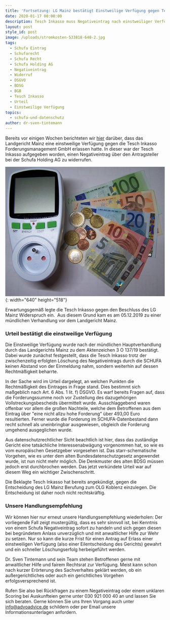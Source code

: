 ```yaml
---
title: 'Fortsetzung: LG Mainz bestätigt Einstweilige Verfügung gegen Tesch Inkasso'
date: 2020-01-17 00:00:00
description: Tesch Inkasso muss Negativeintrag nach einstweiliger Verfügung widerrufen
layout: post
style_id: post
image: /uploads/stromkosten-533818-640-2.jpg
tags:
  - Schufa Eintrag
  - Schufarecht
  - Schufa Recht
  - Schufa Holding AG
  - Negativeintrag
  - Widerruf
  - DSGVO
  - BDSG
  - BGB
  - Tesch Inkasso
  - Urteil
  - Einstweilige Verfügung
topics:
  - schufa-und-datenschutz
author: dr-sven-tintemann
---
```


Bereits vor einigen Wochen berichteten wir [hier](https://advoadvice.de/blog/lg-mainz-erl%C3%A4sst-einstweilige-verf%C3%BCgung-gegen-tesch-inkasso/)&nbsp;dar&uuml;ber, dass das Landgericht Mainz eine einstweilige Verf&uuml;gung gegen die Tesch Inkasso Forderungsmanagement GmbH erlassen hatte. In dieser war der Tesch Inkasso aufgegeben worden, einen Negativeintrag &uuml;ber den Antragsteller bei der Schufa Holding AG zu widerrufen.&nbsp;

![Stromrechnung - Bild von Christian Oehlenberg auf Pixabay](/uploads/stromkosten-533818-640-1.jpg "Stromrechnung kann zu Schufa Eintrag führen"){: width="640" height="518"}

Erwartungsgem&auml;&szlig; legte die Tesch Inkasso gegen den Beschluss des LG Mainz Widerspruch ein. &nbsp;Aus diesem Grund kam es am 05.12.2019 zu einer m&uuml;ndlichen Verhandlung vor dem Landgericht Mainz.

### Urteil best&auml;tigt die einstweilige Verf&uuml;gung

Die Einstweilige Verf&uuml;gung wurde nach der m&uuml;ndlichen Hauptverhandlung durch das Landgerichts Mainz zu dem Aktenzeichen 3 O 137/19 best&auml;tigt. Dabei wurde zun&auml;chst festgestellt, dass die Tesch Inkasso trotz der zwischenzeitig erfolgten Löschung des Negativeintrags durch die SCHUFA keinen Abstand von der Einmeldung nahm, sondern weiterhin auf dessen Rechtm&auml;&szlig;igkeit beharrte.

In der Sache wird im Urteil dargelegt, an welchen Punkten die Rechtm&auml;&szlig;igkeit des Eintrages in Frage stand. Dies bestimmt sich ma&szlig;geblich nach Art. 6 Abs. 1 lit. f) DSGVO. Es warf bereits Fragen auf, dass die Forderungssumme noch vor Zustellung des dazugehörigen Vollstreckungsbescheids &uuml;bermittelt wurde. Ausschlaggebend waren offenbar vor allem die gro&szlig;en Nachteile, welche dem Betroffenen aus dem Eintrag &uuml;ber "eine nicht allzu hohe Forderung" &uuml;ber 493,00 Euro resultierten. Ferner wurde die Forderung im SCHUFA-Datenbestand dann recht schnell als uneinbringbar ausgewiesen, obgleich die Forderung umgehend ausgeglichen wurde.

Aus datenschutzrechtlicher Sicht beachtlich ist hier, dass das zust&auml;ndige Gericht eine tats&auml;chliche Interessenabw&auml;gung vorgenommen hat, so wie es vom europ&auml;ischen Gesetzgeber vorgesehen ist. Das starr-schematische Vorgehen, wie es unter dem alten Bundesdatenschutzgesetz angewendet wurde, ist nun nicht mehr möglich. Die Denkmuster des alten BDSG m&uuml;ssen jedoch erst durchbrochen werden. Das jetzt verk&uuml;ndete Urteil war auf diesem Weg ein wichtiger Zwischenschritt.&nbsp;

Die Beklagte Tesch Inkasso hat bereits angek&uuml;ndigt, gegen die Entscheidung des LG Mainz Berufung zum OLG Koblenz einzulegen. Die Entscheidung ist daher noch nicht rechtskr&auml;ftig.&nbsp;

### Unsere Handlungsempfehlung

Wir können hier nur erneut unsere Handlungsempfehlung wiederholen: Der vorliegende Fall zeigt musterg&uuml;ltig, dass es sehr sinnvoll ist, bei Kenntnis von einem Schufa Negativeintrag sofort zu handeln und sich gegen diesen bei begr&uuml;ndetem Anlass unverz&uuml;glich und mit anwaltlicher Hilfe zur Wehr zu setzen. Nur so kann die kurze Frist f&uuml;r einen Antrag auf Erlass einer einstweiligen Verf&uuml;gung (also einer Eilentscheidung des Gerichts) gewahrt und ein schneller Löschungserfolg herbeigef&uuml;hrt werden.&nbsp;

Dr. Sven Tintemann und sein Team stehen Betroffenen gerne mit anwaltlicher Hilfe und fairem Rechtsrat zur Verf&uuml;gung. Meist kann schon nach kurzer Erörterung des Sachverhaltes gekl&auml;rt werden, ob ein au&szlig;ergerichtliches oder auch ein gerichtliches Vorgehen erfolgsversprechend ist.

Rufen Sie also bei R&uuml;ckfragen zu einem Negativeintrag oder einem unklaren Scoring bei Auskunfteien gerne unter 030 921 000 40 an und lassen Sie sich beraten. Gerne können Sie uns Ihren Vorgang auch unter info@advoadvice.de schildern oder per Email unsere Informationsunterlagen anfordern.&nbsp;